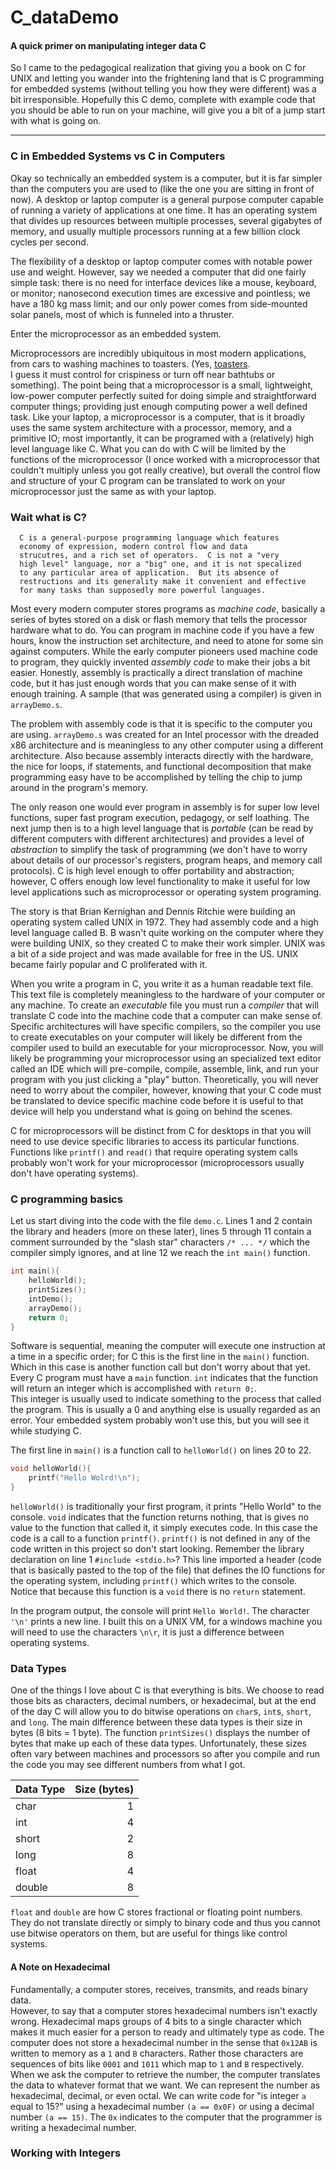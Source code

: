 # C_dataDemo
#### A quick primer on manipulating integer data C

So I came to the pedagogical realization that giving you a book on C for UNIX 
and letting you wander into the frightening land that is C programming for 
embedded systems (without telling you how they were different) was a bit 
irresponsible.  Hopefully this C demo, complete with example code that you 
should be able to run on your machine, will give you a bit of a jump start with 
what is going on.

---

### C in Embedded Systems vs C in Computers

Okay so technically an embedded system is a computer, but it is far simpler 
than the computers you are used to (like the one you are sitting in front of 
now).  A desktop or laptop computer is a general purpose computer capable of 
running a variety of applications at one time.  It has an operating system that 
divides up resources between multiple processes, several gigabytes of 
memory, and usually multiple processors running at a few billion clock cycles 
per second.

The flexibility of a desktop or laptop computer comes with notable power use 
and weight.  However, say we needed a computer that did one fairly simple task: 
there is no need for interface devices like a mouse, keyboard, or monitor; 
nanosecond execution times are excessive and pointless; we have a 180 kg mass 
limit; and our only power comes from side-mounted solar panels, most of which is 
funneled into a thruster.

Enter the microprocessor as an embedded system.

Microprocessors are incredibly ubiquitous in most modern applications, from 
cars to washing machines to toasters. (Yes, [toasters](http://cache.freescale.com/files/microcontrollers/doc/app_note/AN3414.pdf).  
I guess it must control for crispiness or turn off near bathtubs or something).
The point being that a microprocessor is a small, lightweight, low-power 
computer  perfectly suited for doing simple and straightforward computer things;
providing just enough computing power a well defined task.  Like your laptop, a 
microprocessor is a computer, that is it broadly uses the same system 
architecture with a processor, memory, and a primitive IO; 
most importantly, it can be 
programed with a (relatively) high level language like C.  What you can do with 
C will be limited by the functions of the microprocessor (I once worked with a 
microprocessor that couldn't multiply unless you got really creative),
but overall the control flow and structure of your C program can be translated
to work on your microprocessor just the same as with your laptop.

### Wait what is C?

```
  C is a general-purpose programming language which features 
  economy of expression, modern control flow and data 
  strucutres, and a rich set of operators.  C is not a "very
  high level" language, nor a "big" one, and it is not specalized
  to any particular area of application.  But its absence of
  restructions and its generality make it convenient and effective
  for many tasks than supposedly more powerful languages.
```

Most every modern computer stores programs as *machine code*, basically a series 
of bytes stored on a disk or flash memory that tells the processor hardware what 
to do.  You can program in machine code if you have a few hours, know the 
instruction set architecture, and need to atone for some sin against computers.
While the early computer pioneers used machine code to program, they quickly 
invented *assembly code* to make their jobs a bit easier.  Honestly, assembly is
practically a direct translation of machine code, but it has just enough words 
that you can make sense of it with enough training.  A sample (that was
generated using a compiler) is given in `arrayDemo.s`.

The problem with assembly code is that it is specific to the computer you are 
using.  `arrayDemo.s` was created for an Intel processor with the dreaded x86 
architecture and is meaningless to any other computer using a different 
architecture.  Also because assembly interacts directly with the hardware, 
the nice for loops, if statements, and functional decomposition that make 
programming easy have to be accomplished by telling the chip to jump around in 
the program's memory.

The only reason one would ever program in assembly is for super low level 
functions, super fast program execution, pedagogy, or self loathing.  The next 
jump then is to a high level language that is *portable* (can be read by 
different computers with different architectures) and provides a level of 
*abstraction* to simplify the task of programming (we don't have to worry about
details of our processor's registers, program heaps, and memory call protocols).
C is high level enough to offer portability and abstraction; however, C offers
enough low level functionality to make it useful for low level applications 
such as microprocessor or  operating system programing.

The story is that Brian Kernighan and Dennis Ritchie were building an operating 
system called UNIX in 1972.  They had assembly code and a high level language 
called B.  B wasn't quite working on the computer where they were building UNIX,
so they created C to make their work simpler.  UNIX was a bit of a side project
and was made available for free in the US.  UNIX  became fairly popular and C 
proliferated with it.

When you write a program in C, you write it as a human readable text file.  
This text file is completely meaningless to the hardware of your computer or any
machine.  To create an *executable* file
you must run a *compiler* that will translate C code into the
machine code that a computer can make sense of.  Specific architectures will 
have specific compilers, so the compiler you use to create executables on your 
computer will likely be different from the compiler used to build an executable
for your microprocessor.  Now, you will likely be programming your 
microprocessor using an specialized text editor called an IDE which will 
pre-compile, compile, assemble, link, and run your program with you just 
clicking a "play" button.  Theoretically, you will never need to worry about the
compiler, however, knowing that your C code must be translated to device
specific machine code before it is useful to that device will help you 
understand what is going on behind the scenes.

C for microprocessors will be distinct from C for desktops in that you will need
to use device specific libraries to access its particular functions.  Functions
like `printf()` and `read()` that require operating system calls probably won't
work for your microprocessor (microprocessors usually don't have operating 
systems).

### C programming basics

Let us start diving into the code with the file `demo.c`.  Lines 1 and 2 
contain the library and headers (more on these later), lines 5 through 11 
contain a comment surrounded by the "slash star" characters `/* ... */` which 
the compiler simply ignores, and at line 12 we reach the `int main()` function. 
```c
int main(){
	helloWorld();
	printSizes();
	intDemo();
	arrayDemo();
	return 0;
}
```
Software is sequential, meaning the computer will execute one instruction at a 
time in a specific order; for C this is the first line in the `main()` 
function.  Which in this case is another function call but don't worry about 
that yet.  Every C program must have a `main` function.  `int` indicates that 
the function will return an integer which is accomplished with `return 0;`.  
This integer is usually used to indicate something to the process that called 
the program.  This is usually a 0 and anything else is usually regarded as an 
error.  Your embedded system probably won't use this, but you will see it while
studying C.

The first line in `main()` is a function call to `helloWorld()` on lines 20 to 
22.
```c
void helloWorld(){
	printf("Hello Wolrd!\n");
}
```
`helloWorld()` is traditionally your first program, it prints "Hello World" to 
the console.  `void` indicates that the function returns nothing, that is gives 
no value to the function that called it, it simply executes code.  In this case 
the code is a call to a function `printf()`.  `printf()` is not defined in any 
of the code written in this project so don't start looking.  Remember the 
library declaration on line 1 `#include <stdio.h>`?  This line imported a header
(code that is basically pasted to the top of the file) that defines the IO 
functions for the operating system, including `printf()` which writes to the 
console.  Notice that because this function is a `void` there is no `return` 
statement.

In the program output, the console will print `Hello World!`.  The character
`'\n'` prints a new line.  I built this on a UNIX VM, for a windows machine you 
will need to use the characters `\n\r`, it is just a difference between
operating systems. 

### Data Types

One of the things I love about C is that everything is bits.  We choose to read
those bits as characters, decimal numbers, or hexadecimal, but at the end of the
day C will allow you to do bitwise operations on `char`s, `int`s, `short`, and 
`long`.  The main difference between these data types is their size in bytes 
(8 bits = 1 byte).  The function `printSizes()` displays the number of bytes 
that make up each of these data types.  Unfortunately, these sizes often vary 
between machines and processors so after you compile and run the code you may 
see different numbers from what I got.

| Data Type | Size (bytes) |
| :-------- | -----------: |
| char   | 1 |
| int    | 4 |
| short  | 2 |
| long   | 8 |
| float  | 4 |
| double | 8 |
	
`float` and `double` are how C stores fractional or floating point numbers. 
They do not translate directly or simply to binary code and thus you cannot use
bitwise operators on them, but are useful for things like control systems.  

#### A Note on Hexadecimal

Fundamentally, a computer stores, receives, transmits, and reads binary data.  
However, to say that a computer stores hexadecimal numbers isn't exactly wrong.
Hexadecimal maps groups of 4 bits to a single character which makes it much 
easier for a person to ready and ultimately type as code.  The computer does not
store a hexadecimal number in the sense that `0x12AB` is written to memory as a
`1` and `B` characters.  Rather those characters are sequences of bits like 
`0001` and `1011` which map to `1` and `B` respectively.  When we ask the 
computer to retrieve the number, the computer translates the data to whatever 
format that we want.  We can represent the number as hexadecimal, decimal, or 
even octal.  We can write code for "is integer `a` equal to 15?" using a 
hexadecimal number `(a == 0x0F)` or using a decimal number `(a == 15)`.  The 
`0x` indicates to the computer that the programmer is writing a hexadecimal 
number.

### Working with Integers



